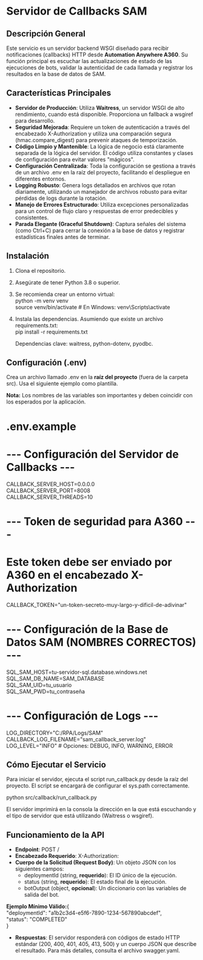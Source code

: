 # **Servidor de Callbacks SAM**

## **Descripción General**

Este servicio es un servidor backend WSGI diseñado para recibir notificaciones (callbacks) HTTP desde **Automation Anywhere A360**. Su función principal es escuchar las actualizaciones de estado de las ejecuciones de bots, validar la autenticidad de cada llamada y registrar los resultados en la base de datos de SAM.

## **Características Principales**

* **Servidor de Producción**: Utiliza **Waitress**, un servidor WSGI de alto rendimiento, cuando está disponible. Proporciona un fallback a wsgiref para desarrollo.  
* **Seguridad Mejorada**: Requiere un token de autenticación a través del encabezado X-Authorization y utiliza una comparación segura (hmac.compare_digest) para prevenir ataques de temporización.  
* **Código Limpio y Mantenible**: La lógica de negocio está claramente separada de la lógica del servidor. El código utiliza constantes y clases de configuración para evitar valores "mágicos".  
* **Configuración Centralizada**: Toda la configuración se gestiona a través de un archivo .env en la raíz del proyecto, facilitando el despliegue en diferentes entornos.  
* **Logging Robusto**: Genera logs detallados en archivos que rotan diariamente, utilizando un manejador de archivos robusto para evitar pérdidas de logs durante la rotación.  
* **Manejo de Errores Estructurado**: Utiliza excepciones personalizadas para un control de flujo claro y respuestas de error predecibles y consistentes.  
* **Parada Elegante (Graceful Shutdown)**: Captura señales del sistema (como Ctrl+C) para cerrar la conexión a la base de datos y registrar estadísticas finales antes de terminar.

## **Instalación**

1. Clona el repositorio.  
2. Asegúrate de tener Python 3.8 o superior.  
3. Se recomienda crear un entorno virtual:  
   python -m venv venv  
   source venv/bin/activate  # En Windows: venv\\Scripts\\activate

4. Instala las dependencias. Asumiendo que existe un archivo requirements.txt:  
   pip install -r requirements.txt

   Dependencias clave: waitress, python-dotenv, pyodbc.

## **Configuración (.env)**

Crea un archivo llamado .env en la **raíz del proyecto** (fuera de la carpeta src). Usa el siguiente ejemplo como plantilla.

**Nota:** Los nombres de las variables son importantes y deben coincidir con los esperados por la aplicación.

# .env.example

# --- Configuración del Servidor de Callbacks ---  
CALLBACK_SERVER_HOST=0.0.0.0  
CALLBACK_SERVER_PORT=8008  
CALLBACK_SERVER_THREADS=10

# --- Token de seguridad para A360 ---  
# Este token debe ser enviado por A360 en el encabezado X-Authorization  
CALLBACK_TOKEN="un-token-secreto-muy-largo-y-dificil-de-adivinar"

# --- Configuración de la Base de Datos SAM (NOMBRES CORRECTOS) ---  
SQL_SAM_HOST=tu-servidor-sql.database.windows.net  
SQL_SAM_DB_NAME=SAM_DATABASE  
SQL_SAM_UID=tu_usuario  
SQL_SAM_PWD=tu_contraseña

# --- Configuración de Logs ---  
LOG_DIRECTORY="C:/RPA/Logs/SAM"  
CALLBACK_LOG_FILENAME="sam_callback_server.log"  
LOG_LEVEL="INFO" # Opciones: DEBUG, INFO, WARNING, ERROR

## **Cómo Ejecutar el Servicio**

Para iniciar el servidor, ejecuta el script run_callback.py desde la raíz del proyecto. El script se encargará de configurar el sys.path correctamente.

python src/callback/run_callback.py

El servidor imprimirá en la consola la dirección en la que está escuchando y el tipo de servidor que está utilizando (Waitress o wsgiref).

## **Funcionamiento de la API**

* **Endpoint**: POST /  
* **Encabezado Requerido**: X-Authorization: <tu-token-secreto> 
* **Cuerpo de la Solicitud (Request Body)**: Un objeto JSON con los siguientes campos:  
  * deploymentId (string, **requerido**): El ID único de la ejecución.  
  * status (string, **requerido**): El estado final de la ejecución.  
  * botOutput (object, **opcional**): Un diccionario con las variables de salida del bot.

**Ejemplo Mínimo Válido:**{  
  "deploymentId": "a1b2c3d4-e5f6-7890-1234-567890abcdef",  
  "status": "COMPLETED"  
}

* **Respuestas**: El servidor responderá con códigos de estado HTTP estándar (200, 400, 401, 405, 413, 500) y un cuerpo JSON que describe el resultado. Para más detalles, consulta el archivo swagger.yaml.